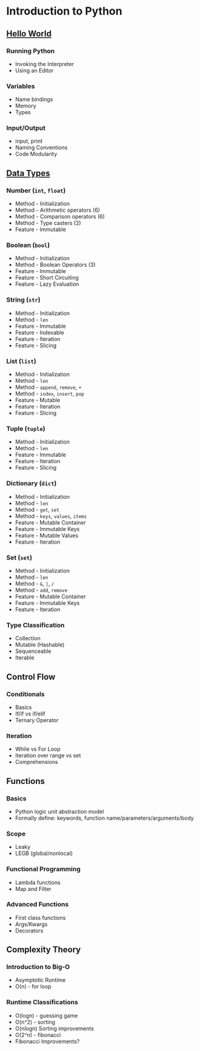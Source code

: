 # Introduction to Python

## [Hello World](https://github.com/ByteAcademy-Curriculum/Data-Science/blob/master/Slides/Phase%201/Week%201/Slides/Introduction-To-Python/Hello-World.md)

### Running Python
* Invoking the Interpreter
* Using an Editor

### Variables
* Name bindings
* Memory
* Types

### Input/Output
* input, print
* Naming Conventions
* Code Modularity

## [Data Types](https://github.com/ByteAcademy-Curriculum/Data-Science/blob/master/Slides/Phase%201/Week%201/Slides/Introduction-To-Python/Data-Types.md)
### Number (```int```, ```float```)
* Method - Initialization
* Method - Arithmetic operators (6)
* Method - Comparison operators (6)
* Method - Type casters (2)
* Feature - Immutable

### Boolean (```bool```)
* Method - Initialization
* Method - Boolean Operators (3)
* Feature - Immutable
* Feature - Short Circuiting
* Feature - Lazy Evaluation

### String (```str```)
* Method - Initialization
* Method - ```len```
* Feature - Immutable
* Feature - Indexable
* Feature - Iteration
* Feature - Slicing

### List (```list```)
* Method - Initialization
* Method - ```len```
* Method - ```append```, ```remove```, ```+```
* Method - ```index```, ```insert```, ```pop```
* Feature - Mutable
* Feature - Iteration
* Feature - Slicing

### Tuple (```tuple```)
* Method - Initialization
* Method - ```len```
* Feature - Immutable
* Feature - Iteration
* Feature - Slicing

### Dictionary (```dict```)
* Method - Initialization
* Method - ```len```
* Method - ```get```, ```set```
* Method - ```keys```, ```values```, ```items```
* Feature - Mutable Container
* Feature - Immutable Keys
* Feature - Mutable Values
* Feature - Iteration

### Set (```set```)
* Method - Initialization
* Method - ```len```
* Method - ```&```, ```|```, ```/```
* Method - ```add```, ```remove```
* Feature - Mutable Container
* Feature - Immutable Keys
* Feature - Iteration

### Type Classification
* Collection
* Mutable (Hashable)
* Sequenceable
* Iterable

## Control Flow
### Conditionals
* Basics
* If/if vs if/elif
* Ternary Operator

### Iteration
* While vs For Loop
* Iteration over range vs set
* Comprehensions

## Functions
### Basics
* Python logic unit abstraction model
* Formally define: keywords, function name/parameters/arguments/body

### Scope
* Leaky
* LEGB (global/nonlocal)

### Functional Programming
* Lambda functions
* Map and Filter

### Advanced Functions
* First class functions
* Args/Kwargs
* Decorators

## Complexity Theory
### Introduction to Big-O
* Asymptotic Runtime
* O(n) - for loop

### Runtime Classifications
* O(logn) - guessing game
* O(n^2) - sorting
* O(nlogn) Sorting improvements
* O(2^n) - fibonacci
* Fibonacci Improvements?

